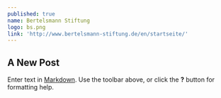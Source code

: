 ```yaml
---
published: true
name: Bertelsmann Stiftung
logo: bs.png
link: 'http://www.bertelsmann-stiftung.de/en/startseite/'
---
```

## A New Post

Enter text in [Markdown](http://daringfireball.net/projects/markdown/). Use the toolbar above, or click the **?** button for formatting help.
